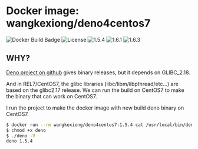 # Docker image: wangkexiong/deno4centos7
![Docker Build Badge](https://github.com/wangkexiong/docker-deno4centos7/workflows/Docker%20Build/badge.svg)
![License](https://img.shields.io/github/license/wangkexiong/docker-deno4centos7)
![1.5.4](https://img.shields.io/docker/v/wangkexiong/deno4centos7/1.5.4?style=social)
![1.6.1](https://img.shields.io/docker/v/wangkexiong/deno4centos7/1.6.1?style=social)
![1.6.3](https://img.shields.io/docker/v/wangkexiong/deno4centos7/1.6.3?style=social)

## WHY?
[Deno project on github][] gives binary releases, but it depends on GLIBC_2.18.

And in REL7/CentOS7, the glibc libraries (libc/libm/libpthread/etc...) are based on the glibc2.17 release.
We can run the build on CentOS7 to make the binary that can work on CentOS7.

I run the project to make the docker image with new build deno binary on CentOS7.

```bash
$ docker run --rm wangkexiong/deno4centos7:1.5.4 cat /usr/local/bin/deno > deno
$ chmod +x deno
$ ./deno -V
deno 1.5.4
```


[Deno project on github]: https://github.com/denoland/deno
